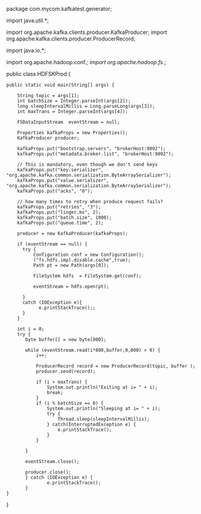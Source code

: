 package com.mycom.kafkatest.generator;

import java.util.*;

import org.apache.kafka.clients.producer.KafkaProducer;
import org.apache.kafka.clients.producer.ProducerRecord;

import java.io.*;

import org.apache.hadoop.conf.*;
import org.apache.hadoop.fs.*;

public class HDFSKProd {

    public static void main(String[] args) {

        String topic = args[1];
        int batchSize = Integer.parseInt(args[2]);
        long sleepIntervalMillis = Long.parseLong(args[3]);
        int maxTrans = Integer.parseInt(args[4]);
        
        FSDataInputStream  eventStream = null;

        Properties kafkaProps = new Properties();
        KafkaProducer producer;
        
        kafkaProps.put("bootstrap.servers", "brokerHost:9092");
        kafkaProps.put("metadata.broker.list", "brokerHost:9092");

        // This is mandatory, even though we don't send keys
        kafkaProps.put("key.serializer", "org.apache.kafka.common.serialization.ByteArraySerializer");
        kafkaProps.put("value.serializer", "org.apache.kafka.common.serialization.ByteArraySerializer");
        kafkaProps.put("acks", "0");

        // how many times to retry when produce request fails?
        kafkaProps.put("retries", "3");
        kafkaProps.put("linger.ms", 2);
        kafkaProps.put("batch.size", 1000);
        kafkaProps.put("queue.time", 2);

        producer = new KafkaProducer(kafkaProps);
       
        if (eventStream == null) {
          try {
              Configuration conf = new Configuration();
              ("fs.hdfs.impl.disable.cache",true);
              Path pt = new Path(args[0]);
              
              FileSystem hdfs  = FileSystem.get(conf);
              
              eventStream = hdfs.open(pt);
              
          }
          catch (IOException e){
                e.printStackTrace();;
          }
        }

        int i = 0;
        try {
           byte buffer[] = new byte[800];

           while (eventStream.read(i*800,buffer,0,800) > 0) {
               i++;
              
               ProducerRecord record = new ProducerRecord(topic, buffer );
               producer.send(record);
               
               if (i > maxTrans) {
            	   System.out.println("Exiting at i= " + i);
            	   break;
               }
               if (i % batchSize == 0) {
            	   System.out.println("Sleeping at i= " + i);
            	   try {
            		   Thread.sleep(sleepIntervalMillis);
            	   } catch(InterruptedException e) {
            		   e.printStackTrace();
            	   }
               }

           }

           eventStream.close();

           producer.close();
           } catch (IOException e) {
                   e.printStackTrace();
           }
    }


}
